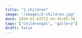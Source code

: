 ```yaml
---
title: "1_children"
image: "/images/2-children.jpg"
date: 2020-01-01T13:43:45+05:30
tags: ["childrengal", "gallery"]
draft: false
---
```


